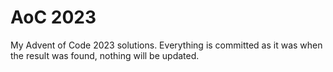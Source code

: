# AoC 2023

My Advent of Code 2023 solutions.
Everything is committed as it was when the result was found, nothing will be updated.
